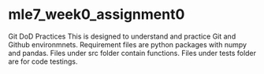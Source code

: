 # mle7_week0_assignment0
Git DoD Practices
This is designed to understand and practice Git and Github environmnets.
Requirement files are python packages with numpy and pandas.
Files under src folder contain functions.
Files under tests folder are for code testings. 
